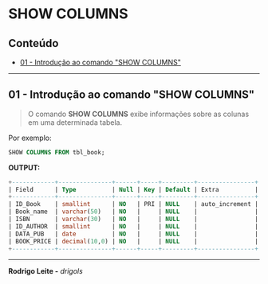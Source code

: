 # SHOW COLUMNS

## Conteúdo

 - [01 - Introdução ao comando "SHOW COLUMNS"](#intro)

---

<div id="intro"></div>

## 01 - Introdução ao comando "SHOW COLUMNS"

> O comando **SHOW COLUMNS** exibe informações sobre as colunas em uma determinada tabela.

Por exemplo:

```sql
SHOW COLUMNS FROM tbl_book;
```

**OUTPUT:**  
```sql
+------------+---------------+------+-----+---------+----------------+
| Field      | Type          | Null | Key | Default | Extra          |
+------------+---------------+------+-----+---------+----------------+
| ID_Book    | smallint      | NO   | PRI | NULL    | auto_increment |
| Book_name  | varchar(50)   | NO   |     | NULL    |                |
| ISBN       | varchar(30)   | NO   |     | NULL    |                |
| ID_AUTHOR  | smallint      | NO   |     | NULL    |                |
| DATA_PUB   | date          | NO   |     | NULL    |                |
| BOOK_PRICE | decimal(10,0) | NO   |     | NULL    |                |
+------------+---------------+------+-----+---------+----------------+
```

---

**Rodrigo Leite -** *drigols*
